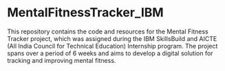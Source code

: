# MentalFitnessTracker_IBM
This repository contains the code and resources for the Mental Fitness Tracker project, which was assigned during the IBM SkillsBuild and AICTE (All India Council for Technical Education) Internship program. The project spans over a period of 6 weeks and aims to develop a digital solution for tracking and improving mental fitness.
